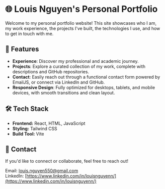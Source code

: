 # 🌐 Louis Nguyen's Personal Portfolio

Welcome to my personal portfolio website! This site showcases who I am, my work experience, the projects I've built, the technologies I use, and how to get in touch with me.

## 🚀 Features

- **Experience**: Discover my professional and academic journey.
- **Projects**: Explore a curated collection of my work, complete with descriptions and GitHub repositories.
- **Contact**: Easily reach out through a functional contact form powered by EmailJS, or connect via LinkedIn and GitHub.
- **Responsive Design**: Fully optimized for desktops, tablets, and mobile devices, with smooth transitions and clean layout.

## 🛠️ Tech Stack

- **Frontend:** React, HTML, JavaScript
- **Styling:** Tailwind CSS
- **Build Tool:** Vite

## 📧 Contact
If you'd like to connect or collaborate, feel free to reach out!

Email: [louis.nguyen550@gmail.com](louis.nguyen550@gmail.com)  
LinkedIn: [https://www.linkedin.com/in/louisnguyenn/](https://www.linkedin.com/in/louisnguyenn/)
